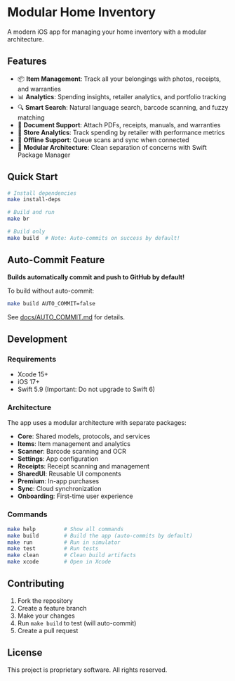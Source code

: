 # Modular Home Inventory

A modern iOS app for managing your home inventory with a modular architecture.

## Features

- 📦 **Item Management**: Track all your belongings with photos, receipts, and warranties
- 📊 **Analytics**: Spending insights, retailer analytics, and portfolio tracking  
- 🔍 **Smart Search**: Natural language search, barcode scanning, and fuzzy matching
- 📄 **Document Support**: Attach PDFs, receipts, manuals, and warranties
- 🏪 **Store Analytics**: Track spending by retailer with performance metrics
- 🔄 **Offline Support**: Queue scans and sync when connected
- 🎯 **Modular Architecture**: Clean separation of concerns with Swift Package Manager

## Quick Start

```bash
# Install dependencies
make install-deps

# Build and run
make br

# Build only
make build  # Note: Auto-commits on success by default!
```

## Auto-Commit Feature

**Builds automatically commit and push to GitHub by default!**

To build without auto-commit:
```bash
make build AUTO_COMMIT=false
```

See [docs/AUTO_COMMIT.md](docs/AUTO_COMMIT.md) for details.

## Development

### Requirements
- Xcode 15+
- iOS 17+
- Swift 5.9 (Important: Do not upgrade to Swift 6)

### Architecture
The app uses a modular architecture with separate packages:
- **Core**: Shared models, protocols, and services
- **Items**: Item management and analytics
- **Scanner**: Barcode scanning and OCR
- **Settings**: App configuration
- **Receipts**: Receipt scanning and management
- **SharedUI**: Reusable UI components
- **Premium**: In-app purchases
- **Sync**: Cloud synchronization
- **Onboarding**: First-time user experience

### Commands

```bash
make help         # Show all commands
make build        # Build the app (auto-commits by default)
make run          # Run in simulator
make test         # Run tests
make clean        # Clean build artifacts
make xcode        # Open in Xcode
```

## Contributing

1. Fork the repository
2. Create a feature branch
3. Make your changes
4. Run `make build` to test (will auto-commit)
5. Create a pull request

## License

This project is proprietary software. All rights reserved.